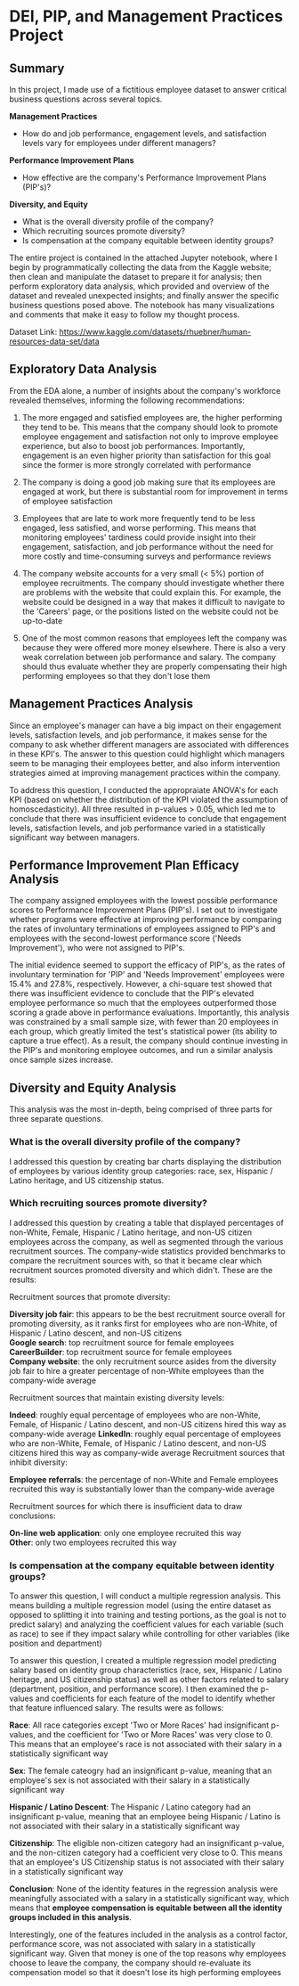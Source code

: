 # DEI, PIP, and Management Practices Project 

## Summary

In this project, I made use of a fictitious employee dataset to answer critical business questions across several topics. 

**Management Practices**

* How do and job performance, engagement levels, and satisfaction levels vary for employees under different managers?

**Performance Improvement Plans**

* How effective are the company's Performance Improvement Plans (PIP's)?

**Diversity, and Equity**

* What is the overall diversity profile of the company?
* Which recruiting sources promote diversity?
* Is compensation at the company equitable between identity groups?

The entire project is contained in the attached Jupyter notebook, where I begin by programmatically collecting the data from the Kaggle website; then clean and manipulate the dataset to prepare it for analysis; then perform exploratory data analysis, which provided and overview of the dataset and revealed unexpected insights; and finally answer the specific business questions posed above. The notebook has many visualizations and comments that make it easy to follow my thought process. 

Dataset Link: https://www.kaggle.com/datasets/rhuebner/human-resources-data-set/data

## Exploratory Data Analysis

From the EDA alone, a number of insights about the company's workforce revealed themselves, informing the following recommendations:

1) The more engaged and satisfied employees are, the higher performing they tend to be. This means that the company should look to promote employee engagement and satisfaction not only to improve employee experience, but also to boost job performances. Importantly, engagement is an even higher priority than satisfaction for this goal since the former is more strongly correlated with performance

2) The company is doing a good job making sure that its employees are engaged at work, but there is substantial room for improvement in terms of employee satisfaction

3) Employees that are late to work more frequently tend to be less engaged, less satisfied, and worse performing. This means that monitoring employees' tardiness could provide insight into their engagement, satisfaction, and job performance without the need for more costly and time-consuming surveys and performance reviews

4) The company website accounts for a very small (< 5%) portion of employee recruitments. The company should investigate whether there are problems with the website that could explain this. For example, the website could be designed in a way that makes it difficult to navigate to the 'Careers' page, or the positions listed on the website could not be up-to-date

5) One of the most common reasons that employees left the company was because they were offered more money elsewhere. There is also a very weak correlation between job performance and salary. The company should thus evaluate whether they are properly compensating their high performing employees so that they don't lose them

## Management Practices Analysis

Since an employee's manager can have a big impact on their engagement levels, satisfaction levels, and job performance, it makes sense for the company to ask whether different managers are associated with differences in these KPI's. The answer to this question could highlight which managers seem to be managing their employees better, and also inform intervention strategies aimed at improving management practices within the company. 

To address this question, I conducted the appropraiate ANOVA's for each KPI (based on whether the distribution of the KPI violated the assumption of homoscedasticity). All three resulted in p-values > 0.05, which led me to conclude that there was insufficient evidence to conclude that engagement levels, satisfaction levels, and job performance varied in a statistically significant way between managers. 

## Performance Improvement Plan Efficacy Analysis

The company assigned employees with the lowest possible performance scores to Performance Improvement Plans (PIP's). I set out to investigate whether programs were effective at improving performance by comparing the rates of involuntary terminations of employees assigned to PIP's and employees with the second-lowest performance score ('Needs Improvement'), who were not assigned to PIP's. 

The initial evidence seemed to support the efficacy of PIP's, as the rates of involuntary termination for 'PIP' and 'Needs Improvement' employees were 15.4% and 27.8%, respectively. However, a chi-square test showed that there was insufficient evidence to conclude that the PIP's elevated employee performance so much that the employees outperformed those scoring a grade above in performance evaluations. Importantly, this analysis was constrained by a small sample size, with fewer than 20 employees in each group, which greatly limited the test's statistical power (its ability to capture a true effect). As a result, the company should continue investing in the PIP's and monitoring employee outcomes, and run a similar analysis once sample sizes increase. 

## Diversity and Equity Analysis

This analysis was the most in-depth, being comprised of three parts for three separate questions. 

### What is the overall diversity profile of the company?

I addressed this question by creating bar charts displaying the distribution of employees by various identity group categories: race, sex, Hispanic / Latino heritage, and US citizenship status. 

### Which recruiting sources promote diversity?

I addressed this question by creating a table that displayed percentages of non-White, Female, Hispanic / Latino heritage, and non-US citizen employees across the company, as well as segmented through the various recruitment sources. The company-wide statistics provided benchmarks to compare the recruitment sources with, so that it became clear which recruitment sources promoted diversity and which didn't. These are the results: 

Recruitment sources that promote diversity:

**Diversity job fair**: this appears to be the best recruitment source overall for promoting diversity, as it ranks first for employees who are non-White, of Hispanic / Latino descent, and non-US citizens  
**Google search**: top recruitment source for female employees  
**CareerBuilder**: top recruitment source for female employees  
**Company website**: the only recruitment source asides from the diversity job fair to hire a greater percentage of non-White employees than the company-wide average

Recruitment sources that maintain existing diversity levels:

**Indeed**: roughly equal percentage of employees who are non-White, Female, of Hispanic / Latino descent, and non-US citizens hired this way as company-wide average
**LinkedIn**: roughly equal percentage of employees who are non-White, Female, of Hispanic / Latino descent, and non-US citizens hired this way as company-wide average
Recruitment sources that inhibit diversity:

**Employee referrals**: the percentage of non-White and Female employees recruited this way is substantially lower than the company-wide average

Recruitment sources for which there is insufficient data to draw conclusions:

**On-line web application**: only one employee recruited this way  
**Other**: only two employees recruited this way

### Is compensation at the company equitable between identity groups?

To answer this question, I will conduct a multiple regression analysis. This means building a multiple regression model (using the entire dataset as opposed to splitting it into training and testing portions, as the goal is not to predict salary) and analyzing the coefficient values for each variable (such as race) to see if they impact salary while controlling for other variables (like position and department)

To answer this question, I created a multiple regression model predicting salary based on identity group characteristics (race, sex, Hispanic / Latino heritage, and US citizenship status) as well as other factors related to salary (department, position, and performance score). I then examined the p-values and coefficients for each feature of the model to identify whether that feature influenced salary. The results were as follows: 


**Race**:
All race categories except 'Two or More Races' had insignificant p-values, and the coefficient for 'Two or More Races' was very close to 0. This means that an employee's race is not associated with their salary in a statistically significant way

**Sex**:
The female cateogry had an insignificant p-value, meaning that an employee's sex is not associated with their salary in a statistically significant way

**Hispanic / Latino Descent**:
The Hispanic / Latino category had an insignificant p-value, meaning that an employee being Hispanic / Latino is not associated with their salary in a statistically significant way

**Citizenship**:
The eligible non-citizen category had an insignificant p-value, and the non-citizen category had a coefficient very close to 0. This means that an employee's US Citizenship status is not associated with their salary in a statistically significant way

**Conclusion**:
None of the identity features in the regression analysis were meaningfully associated with a salary in a statistically significant way, which means that **employee compensation is equitable between all the identity groups included in this analysis**.

Interestingly, one of the features included in the analysis as a control factor, performance score, was not associated with salary in a statistically significant way. Given that money is one of the top reasons why employees choose to leave the company, the company should re-evaluate its compensation model so that it doesn't lose its high performing employees
